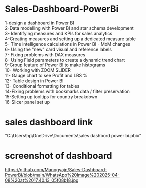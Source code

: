 # Sales-Dashboard-PowerBi <br>
1-design a dashboard in Power BI <br>
2-Data modelling with Power BI and star schema development<br>
3- Identifying measures and KPIs for sales analytics<br>
4-Creating measures and setting up a dedicated measure table<br>
5- Time intelligence calculations in Power BI - MoM changes<br>
6- Using the "new" card visual and reference labels<br>
7- Fixing problems with DAX measures<br>
8- Using Field parameters to create a dynamic trend chart<br>
9-Group feature of Power BI to make histograms<br>
10- Working with ZOOM SLIDER<br>
11- Gauge chart to see Profit and LBS % <br>
12- Table design in Power BI<br>
13- Conditional formatting for tables<br>
14-Fixing problems with bookmarks data / filter preservation <br>
15-Setting up tooltips for country breakdown<br>
16-Slicer panel set up<br>
# sales dashboard link 
"C:\Users\hp\OneDrive\Documents\sales dashbord power bi.pbix"
# screenshot of dashboard 
https://github.com/Manogyajn/Sales-Dashboard-PowerBi/blob/main/WhatsApp%20Image%202025-04-08%20at%2017.40.13_05f08b18.jpg 

